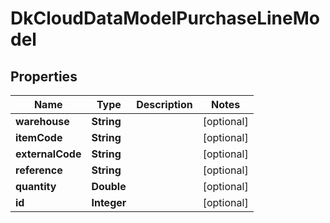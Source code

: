 
# DkCloudDataModelPurchaseLineModel

## Properties
Name | Type | Description | Notes
------------ | ------------- | ------------- | -------------
**warehouse** | **String** |  |  [optional]
**itemCode** | **String** |  |  [optional]
**externalCode** | **String** |  |  [optional]
**reference** | **String** |  |  [optional]
**quantity** | **Double** |  |  [optional]
**id** | **Integer** |  |  [optional]




